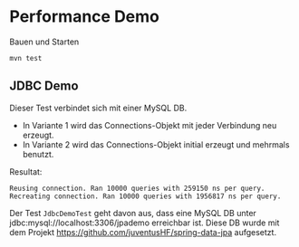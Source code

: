 # Performance Demo

Bauen und Starten

    mvn test

## JDBC Demo

Dieser Test verbindet sich mit einer MySQL DB.
- In Variante 1 wird das Connections-Objekt mit jeder Verbindung neu erzeugt.
- In Variante 2 wird das Connections-Objekt initial erzeugt und mehrmals benutzt.

Resultat:

    Reusing connection. Ran 10000 queries with 259150 ns per query.
    Recreating connection. Ran 10000 queries with 1956817 ns per query.


Der Test `JdbcDemoTest` geht davon aus, dass eine MySQL DB unter jdbc:mysql://localhost:3306/jpademo erreichbar ist.
Diese DB wurde mit dem Projekt https://github.com/juventusHF/spring-data-jpa aufgesetzt.
